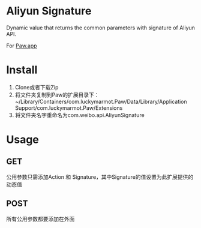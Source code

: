 # Aliyun Signature

Dynamic value that returns the common parameters with signature of Aliyun API.

For [Paw.app](https://luckymarmot.com/paw)

# Install
1. Clone或者下载Zip
2. 将文件夹复制到Paw的扩展目录下：~/Library/Containers/com.luckymarmot.Paw/Data/Library/Application Support/com.luckymarmot.Paw/Extensions
3. 将文件夹名字重命名为com.weibo.api.AliyunSignature

# Usage
## GET
公用参数只需添加Action 和 Signature，其中Signature的值设置为此扩展提供的动态值
## POST
所有公用参数都要添加在外面
